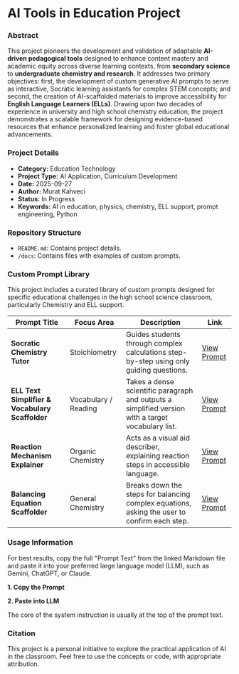 # AI Tools in Education Project

### Abstract
This project pioneers the development and validation of adaptable **AI-driven pedagogical tools** designed to enhance content mastery and academic equity across diverse learning contexts, from **secondary science** to **undergraduate chemistry and research**. It addresses two primary objectives: first, the development of custom generative AI prompts to serve as interactive, Socratic learning assistants for complex STEM concepts; and second, the creation of AI-scaffolded materials to improve accessibility for **English Language Learners (ELLs)**. Drawing upon two decades of experience in university and high school chemistry education, the project demonstrates a scalable framework for designing evidence-based resources that enhance personalized learning and foster global educational advancements.

### Project Details

* **Category:** Education Technology
* **Project Type:** AI Application, Curriculum Development
* **Date:** 2025-09-27
* **Author:** Murat Kahveci
* **Status:** In Progress
* **Keywords:** AI in education, physics, chemistry, ELL support, prompt engineering, Python 

### Repository Structure

- `README.md`: Contains project details.
- `/docs`: Contains files with examples of custom prompts.

### Custom Prompt Library

This project includes a curated library of custom prompts designed for specific educational challenges in the high school science classroom, particularly Chemistry and ELL support.

| **Prompt Title**                  | **Focus Area** | **Description** | **Link**                                                                        | 
 |-----------------------------------| ----- | ----- |---------------------------------------------------------------------------------|  
| **Socratic Chemistry Tutor**      | Stoichiometry | Guides students through complex calculations step-by-step using only guiding questions. | [View Prompt](/projectsgit/ai-in-education/docs/socratic_chemistry_tutor)                  | 
| **ELL Text Simplifier  & Vocabulary Scaffolder**          | Vocabulary / Reading | Takes a dense scientific paragraph and outputs a simplified version with a target vocabulary list. | [View Prompt](/projectsgit/ai-in-education/docs/ell_text_simplifier)  | 
| **Reaction Mechanism Explainer**  | Organic Chemistry | Acts as a visual aid describer, explaining reaction steps in accessible language. | [View Prompt](https://www.google.com/search?q=_prompts/reaction_mechanism.md)   | 
| **Balancing Equation Scaffolder** | General Chemistry | Breaks down the steps for balancing complex equations, asking the user to confirm each step. | [View Prompt](https://www.google.com/search?q=_prompts/balancing_scaffolder.md) |

### Usage Information

For best results, copy the full "Prompt Text" from the linked Markdown file and paste it into your preferred large language model (LLM), such as Gemini, ChatGPT, or Claude.

**1. Copy the Prompt**

**2. Paste into LLM**

The core of the system instruction is usually at the top of the prompt text.


### Citation

This project is a personal initiative to explore the practical application of AI in the classroom. Feel free to use the concepts or code, with appropriate attribution.

